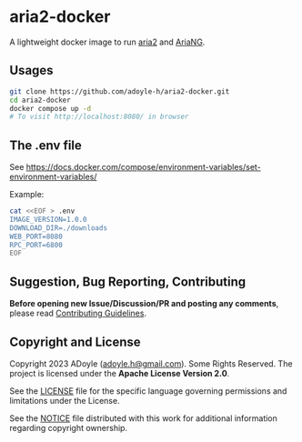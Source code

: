 # aria2-docker

A lightweight docker image to run [aria2](https://github.com/aria2/aria2) and [AriaNG](https://github.com/mayswind/AriaNg).

## Usages

```sh
git clone https://github.com/adoyle-h/aria2-docker.git
cd aria2-docker
docker compose up -d
# To visit http://localhost:8080/ in browser
```

## The .env file

See https://docs.docker.com/compose/environment-variables/set-environment-variables/

Example:

```sh
cat <<EOF > .env
IMAGE_VERSION=1.0.0
DOWNLOAD_DIR=./downloads
WEB_PORT=8080
RPC_PORT=6800
EOF
```

## Suggestion, Bug Reporting, Contributing

**Before opening new Issue/Discussion/PR and posting any comments**, please read [Contributing Guidelines](https://gcg.adoyle.me/CONTRIBUTING).

## Copyright and License

Copyright 2023 ADoyle (adoyle.h@gmail.com). Some Rights Reserved.
The project is licensed under the **Apache License Version 2.0**.

See the [LICENSE][] file for the specific language governing permissions and limitations under the License.

See the [NOTICE][] file distributed with this work for additional information regarding copyright ownership.


<!-- Links -->

[LICENSE]: ./LICENSE
[NOTICE]: ./NOTICE
[tags]: https://github.com/adoyle-h/aria2-docker/tags
[issue]: https://github.com/adoyle-h/aria2-docker/issues
